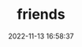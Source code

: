 ---
title: friends
date: 2022-11-13 16:58:37
layout: links
links:
  - name: ChrAlpha's Blog
    url: https://chralpha.com
    avatar: https://cdn.jsdelivr.net/npm/chrdnx@1.0.10/img/head-round.png
    target: _blank
    backgroundColor: '#fff'
    textColor: '#8e7f7f'
    desc: Cards 主题作者
  - name: 木子苑
    url: https://www.liypoi.top/
    avatar: https://image.liypoi.top/Blog_Picture/cat.jpg
    target: _blank
    backgroundColor: '#fff'
    textColor: '#8e7f7f'
    desc: Just For Fun
---